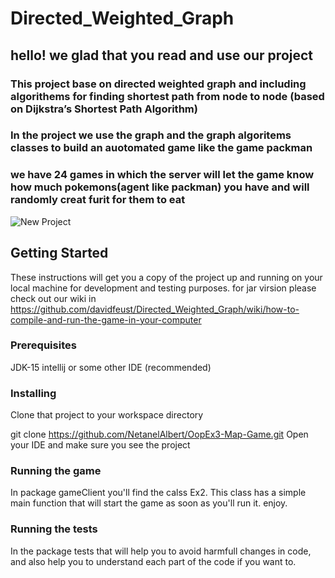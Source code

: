 # Directed_Weighted_Graph

## hello! we glad that you read and use our project
### This project base on directed weighted graph and including algorithems for finding shortest path from node to node (based on Dijkstra’s Shortest Path Algorithm)
### In the project we use the graph and the graph algoritems classes to build an auotomated game like the game packman
### we have 24 games in which the server will let the game know how much pokemons(agent like packman) you have and will randomly creat furit for them to eat

![New Project](https://user-images.githubusercontent.com/73063199/102136732-783e5480-3e62-11eb-9618-09ec38a2f4d0.gif)




## Getting Started
These instructions will get you a copy of the project up and running on your local machine for development and testing purposes.
for jar virsion please check out our wiki in https://github.com/davidfeust/Directed_Weighted_Graph/wiki/how-to-compile-and-run-the-game-in-your-computer

### Prerequisites
JDK-15
intellij or some other IDE (recommended)

### Installing
Clone that project to your workspace directory

git clone https://github.com/NetanelAlbert/OopEx3-Map-Game.git
Open your IDE and make sure you see the project 

### Running the game
In package gameClient you'll find the calss Ex2. This class has a simple main function that will start the game as soon as you'll run it. enjoy.

### Running the tests
In the package tests that will help you to avoid harmfull changes in code, and also help you to understand each part of the code if you want to.
